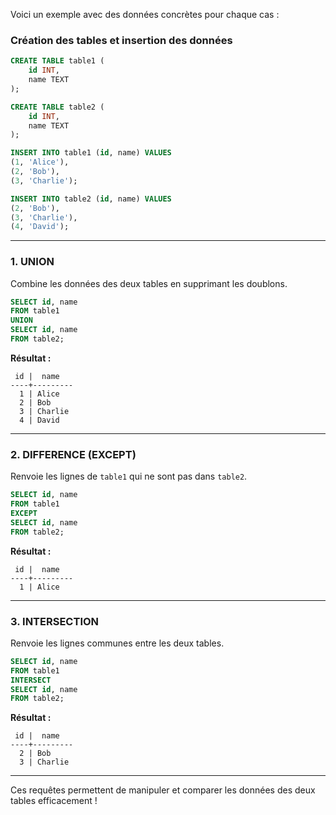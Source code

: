 Voici un exemple avec des données concrètes pour chaque cas :

### Création des tables et insertion des données

```sql
CREATE TABLE table1 (
    id INT,
    name TEXT
);

CREATE TABLE table2 (
    id INT,
    name TEXT
);

INSERT INTO table1 (id, name) VALUES
(1, 'Alice'),
(2, 'Bob'),
(3, 'Charlie');

INSERT INTO table2 (id, name) VALUES
(2, 'Bob'),
(3, 'Charlie'),
(4, 'David');
```

---

### **1. UNION**

Combine les données des deux tables en supprimant les doublons.

```sql
SELECT id, name
FROM table1
UNION
SELECT id, name
FROM table2;
```

**Résultat :**
```
 id |  name   
----+---------
  1 | Alice
  2 | Bob
  3 | Charlie
  4 | David
```

---

### **2. DIFFERENCE (EXCEPT)**

Renvoie les lignes de `table1` qui ne sont pas dans `table2`.

```sql
SELECT id, name
FROM table1
EXCEPT
SELECT id, name
FROM table2;
```

**Résultat :**
```
 id |  name   
----+---------
  1 | Alice
```

---

### **3. INTERSECTION**

Renvoie les lignes communes entre les deux tables.

```sql
SELECT id, name
FROM table1
INTERSECT
SELECT id, name
FROM table2;
```

**Résultat :**
```
 id |  name   
----+---------
  2 | Bob
  3 | Charlie
```

---

Ces requêtes permettent de manipuler et comparer les données des deux tables efficacement !
